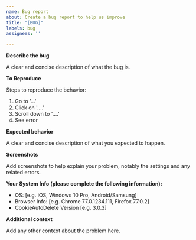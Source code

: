 ```yaml
---
name: Bug report
about: Create a bug report to help us improve
title: "[BUG]"
labels: bug
assignees: ''

---
```


<!-- PLEASE READ THE FAQ AND DOCUMENTATION BEFORE POSTING:

https://github.com/Cookie-AutoDelete/Cookie-AutoDelete/wiki/FAQ:-Common-Questions-and-Issues
https://github.com/Cookie-AutoDelete/Cookie-AutoDelete/wiki/Documentation

Issues that have an answer in the FAQ WILL get closed and be pointed into the right direction
Support Issues without any activity WILL get closed after a reasonable amount of time
 -->

**Describe the bug**

A clear and concise description of what the bug is.
<!-- Helpful to have console output if it's a bug -->

**To Reproduce**

Steps to reproduce the behavior:
1. Go to '...'
2. Click on '....'
3. Scroll down to '....'
4. See error

**Expected behavior**

A clear and concise description of what you expected to happen.

**Screenshots**

Add screenshots to help explain your problem, notably the settings and any related errors.

**Your System Info (please complete the following information):**

 - OS: [e.g. iOS, Windows 10 Pro, Android/Samsung]
 - Browser Info: [e.g. Chrome 77.0.1234.111, Firefox 77.0.2]
 - CookieAutoDelete Version [e.g. 3.0.3] <!-- DO NOT put "latest" -->

**Additional context**

Add any other context about the problem here.
